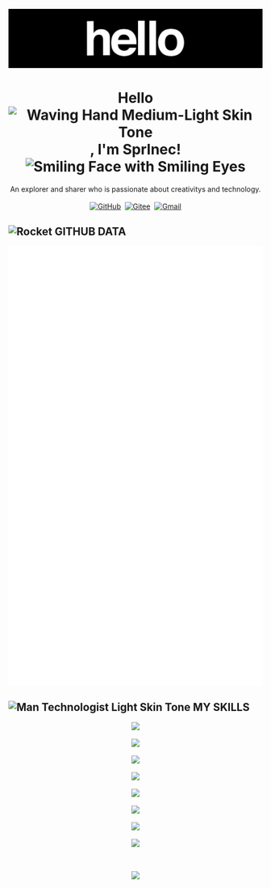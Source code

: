

![hello](.assets/hello.gif)

<div align="center">
    <h1>Hello<img src="https://raw.githubusercontent.com/Tarikul-Islam-Anik/Animated-Fluent-Emojis/master/Emojis/Hand%20gestures/Waving%20Hand%20Medium-Light%20Skin%20Tone.png" alt="Waving Hand Medium-Light Skin Tone" width="35px" />, I'm SprInec!<img src="https://raw.githubusercontent.com/Tarikul-Islam-Anik/Animated-Fluent-Emojis/master/Emojis/Smilies/Smiling%20Face%20with%20Smiling%20Eyes.png" alt="Smiling Face with Smiling Eyes" width="35px" /></h1>
	An explorer and sharer who is passionate about creativitys and technology.
</div>
<br>

<div align="center">
    <a target="_blank"href="https://github.com/SprInec"><img src="https://img.shields.io/badge/github-%23121011.svg?style=for-the-badge&logo=github&logoColor=white" alt="GitHub"/></a>&nbsp;
    <a target="_blank"href="https://gitee.com/julycub"><img src="https://img.shields.io/badge/Gitee-C71D23?style=for-the-badge&logo=gitee&logoColor=white" alt="Gitee"/></a>&nbsp;
    <a target="_blank"href="mailto:julycubspring@gmail.com"><img src="https://img.shields.io/badge/Gmail-D14836?style=for-the-badge&logo=gmail&logoColor=white" alt="Gmail"/></a>
</div>

## <img src="https://raw.githubusercontent.com/Tarikul-Islam-Anik/Animated-Fluent-Emojis/master/Emojis/Travel%20and%20places/Rocket.png" alt="Rocket" width="50px" />&nbsp;GITHUB DATA
<img align="center" src="/github-metrics.svg" alt="Metrics"/>

## <img src="https://raw.githubusercontent.com/Tarikul-Islam-Anik/Animated-Fluent-Emojis/master/Emojis/People%20with%20professions/Man%20Technologist%20Light%20Skin%20Tone.png" alt="Man Technologist Light Skin Tone" width="50px" />&nbsp;MY SKILLS

<div align="center">
    <p>
        <img src="https://skillicons.dev/icons?i=c,cpp,python,html,css,javascript,md" />
	</p>
	<p>
    	<img src="https://skillicons.dev/icons?i=linux,windows,raspberrypi,arduino" />
	</p>
    <p>
        <img src="https://skillicons.dev/icons?i=flask,nginx,mysql" />
    </p>
    <p>
        <img src="https://skillicons.dev/icons?i=pytorch,tensorflow" />
    </p>
    <p>
        <img src="https://skillicons.dev/icons?i=git,github" />
    </p>
    <p>
        <img src="https://skillicons.dev/icons?i=docker,anaconda,bash,cmake" />
    </p>
    <p>
        <img src="https://skillicons.dev/icons?i=ps,ai,pr,blender,qt,obsidian,notion" />
    </p>
    <p>
        <img src="https://skillicons.dev/icons?i=vscode,visualstudio,vim,neovim,pycharm,clion,matlab,sublime" />
	</p>
</div>



<br>
<p align="center">
	<img src="https://visitcount.itsvg.in/api?id=SprInec&label=Profile%20Views&color=1&pretty=true" />
</p>
